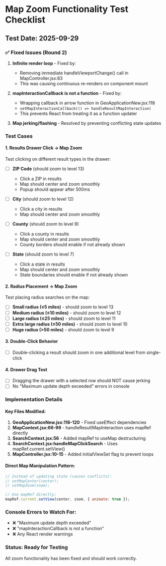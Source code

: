 # Map Zoom Functionality Test Checklist

## Test Date: 2025-09-29

### ✅ Fixed Issues (Round 2)
1. **Infinite render loop** - Fixed by:
   - Removing immediate handleViewportChange() call in MapController.jsx:83
   - This was causing continuous re-renders on component mount

2. **mapInteractionCallback is not a function** - Fixed by:
   - Wrapping callback in arrow function in GeoApplicationNew.jsx:118
   - `setMapInteractionCallback(() => handleResultMapInteraction)`
   - This prevents React from treating it as a function updater

3. **Map jerking/flashing** - Resolved by preventing conflicting state updates

### Test Cases

#### 1. Results Drawer Click → Map Zoom
Test clicking on different result types in the drawer:

- [ ] **ZIP Code** (should zoom to level 13)
  - Click a ZIP in results
  - Map should center and zoom smoothly
  - Popup should appear after 500ms

- [ ] **City** (should zoom to level 12)
  - Click a city in results
  - Map should center and zoom smoothly

- [ ] **County** (should zoom to level 9)
  - Click a county in results
  - Map should center and zoom smoothly
  - County borders should enable if not already shown

- [ ] **State** (should zoom to level 7)
  - Click a state in results
  - Map should center and zoom smoothly
  - State boundaries should enable if not already shown

#### 2. Radius Placement → Map Zoom
Test placing radius searches on the map:

- [ ] **Small radius (≤5 miles)** - should zoom to level 13
- [ ] **Medium radius (≤10 miles)** - should zoom to level 12
- [ ] **Large radius (≤25 miles)** - should zoom to level 11
- [ ] **Extra large radius (≤50 miles)** - should zoom to level 10
- [ ] **Huge radius (>50 miles)** - should zoom to level 9

#### 3. Double-Click Behavior
- [ ] Double-clicking a result should zoom in one additional level from single-click

#### 4. Drawer Drag Test
- [ ] Dragging the drawer with a selected row should NOT cause jerking
- [ ] No "Maximum update depth exceeded" errors in console

### Implementation Details

#### Key Files Modified:
1. **GeoApplicationNew.jsx:116-120** - Fixed useEffect dependencies
2. **MapContext.jsx:66-99** - handleResultMapInteraction uses mapRef directly
3. **SearchContext.jsx:56** - Added mapRef to useMap destructuring
4. **SearchContext.jsx:handleMapClickSearch** - Uses mapRef.current.setView()
5. **MapController.jsx:10-15** - Added initialViewSet flag to prevent loops

#### Direct Map Manipulation Pattern:
```javascript
// Instead of updating state (causes conflicts):
// setMapCenter(center);
// setMapZoom(zoom);

// Use mapRef directly:
mapRef.current.setView(center, zoom, { animate: true });
```

### Console Errors to Watch For:
- ❌ "Maximum update depth exceeded"
- ❌ "mapInteractionCallback is not a function"
- ❌ Any React render warnings

### Status: Ready for Testing
All zoom functionality has been fixed and should work correctly.